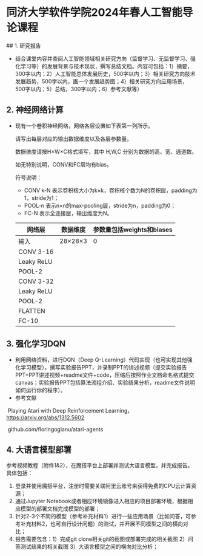 <h1>同济大学软件学院2024年春人工智能导论课程</h1>
## 1. 研究报告

+ 结合课堂内容并查阅人工智能领域相关研究方向（监督学习、无监督学习、强化学习等）的发展背景与技术现状，撰写总结文档。内容可包括：1）摘要，300字以内；2）人工智能总体发展历史，500字以内；3）相关研究方向技术发展趋势，500字以内，画一个发展趋势图；4）相关研究方向应用场景，500字以内；5）总结，300字以内；6）参考文献等）

## 2. 神经网络计算

+ 现有一个卷积神经网络，网络各层设置如下表第一列所示。

  请写出每层对应的输出数据维度以及各层参数量。

  数据维度请按H×W×C格式填写，其中 H,W,C 分别为数据的高、宽、通道数。

  如无特别说明，CONV和FC层均有bias。

  符号说明：

  - CONV k-N 表示卷积核大小为k×k，卷积核个数为N的卷积层，padding为1，stride为1；
  - POOL-n 表示n×n的max-pooling层，stride为n，padding为0；
  - FC-N 表示全连接层，输出维度为N。

  | 网络层     | 数据维度 | 参数量包括weights和biases |
  | ---------- | -------- | ------------------------- |
  | 输入       | 28×28×3  | 0                         |
  | CONV 3-16  |          |                           |
  | Leaky ReLU |          |                           |
  | POOL-2     |          |                           |
  | CONV 3-32  |          |                           |
  | Leaky ReLU |          |                           |
  | POOL-2     |          |                           |
  | FLATTEN    |          |                           |
  | FC-10      |          |                           |

## 3. 强化学习DQN

+ 利用网络资料，进行DQN（Deep Q-Learning）代码实现（也可实现其他强化学习模型），撰写实验报告PPT，并录制PPT的讲述视频（提交实验报告PPT+PPT讲述视频+readme文件+code，压缩后按照作业文档命名格式提交canvas；实验报告PPT包括算法流程介绍、实验结果分析，readme文件说明如何运行你的程序）。
+ 参考文献

​	Playing Atari with Deep Reinforcement Learning，https://arxiv.org/abs/1312.5602

​	github.com/floringogianu/atari-agents

## 4. 大语言模型部署

参考视频教程（附件1&2），在魔搭平台上部署并测试大语言模型，并完成报告。具体包括：

1. 登录并使用魔搭平台，注册时需要关联阿里云账号来获得免费的CPU云计算资源；
2. 通过Jupyter Notebook或者相应环境镜像进入相应的项目部署环境，根据相应模型的部署文档完成模型的部署；
3. 针对2-3个不同的模型（参考补充材料1）进行一些应用场景（比如问答，可参考补充材料2，也可自行设计问题）的测试，并开展不同模型之间的横向对比；
4. 报告需要包含：1）完成git clone相关git的截图或部署完成的相关截图 2）问答测试结果的相关截图 3）大语言模型之间的横向对比分析；
